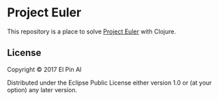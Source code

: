 # Project Euler

This repository is a place to solve [Project Euler](https://projecteuler.net) with Clojure.

## License

Copyright © 2017 El Pin Al

Distributed under the Eclipse Public License either version 1.0 or (at
your option) any later version.
